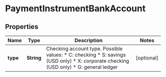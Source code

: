 
# PaymentInstrumentBankAccount

## Properties
Name | Type | Description | Notes
------------ | ------------- | ------------- | -------------
**type** | **String** | Checking account type. Possible values:   * C: checking   * S: savings (USD only)   * X: corporate checking (USD only)   * G: general ledger  |  [optional]



